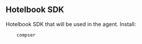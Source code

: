 Hotelbook SDK
---------------

Hotelbook SDK that will be used in the agent. 
Install: 
```
    compser 
```